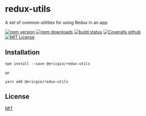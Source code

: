 # redux-utils
A set of common utilities for using Redux in an app.

[![npm version](https://img.shields.io/npm/v/@ericgio/redux-utils.svg?style=flat-square)](https://www.npmjs.com/package/@ericgio/redux-utils)
[![npm downloads](https://img.shields.io/npm/dm/@ericgio/redux-utils.svg?style=flat-square)](https://www.npmjs.com/package/@ericgio/redux-utils)
[![build status](https://img.shields.io/travis/ericgio/redux-utils/master.svg?style=flat-square)](https://travis-ci.org/ericgio/redux-utils)
[![Coveralls github](https://img.shields.io/coveralls/github/ericgio/redux-utils/master.svg?style=flat-square)](https://coveralls.io/github/ericgio/redux-utils)
[![MIT License](https://flat.badgen.net/github/license/ericgio/redux-utils)](LICENSE.md)

## Installation

```
npm install --save @ericgio/redux-utils
```
or
```
yarn add @ericgio/redux-utils
```

## License
[MIT](https://github.com/ericgio/redux-utils/blob/master/LICENSE.md)
